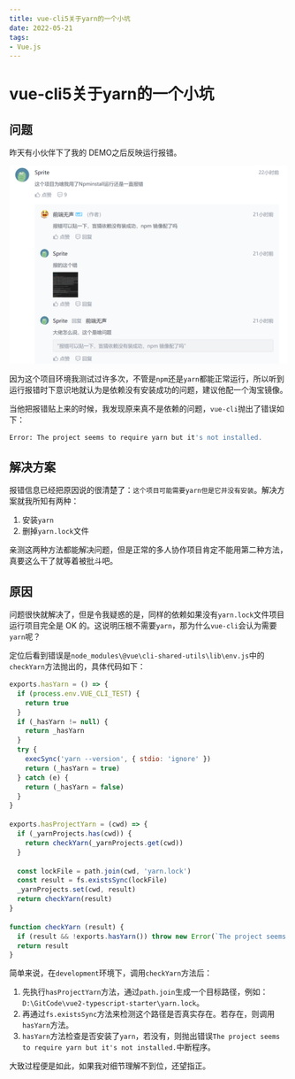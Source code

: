 ```yaml
---
title: vue-cli5关于yarn的一个小坑
date: 2022-05-21
tags:
- Vue.js
---
```

# vue-cli5关于yarn的一个小坑

## 问题

昨天有小伙伴下了我的 DEMO之后反映运行报错。

![小伙伴反映报错](https://raw.githubusercontent.com/ivestszheng/images-store/master/img/0.png)

因为这个项目环境我测试过许多次，不管是`npm`还是`yarn`都能正常运行，所以听到运行报错时下意识地就认为是依赖没有安装成功的问题，建议他配一个淘宝镜像。

当他把报错贴上来的时候，我发现原来真不是依赖的问题，`vue-cli`抛出了错误如下：

```bash
Error: The project seems to require yarn but it's not installed.
```

## 解决方案

报错信息已经把原因说的很清楚了：`这个项目可能需要yarn但是它并没有安装`。解决方案就我所知有两种：

1. 安装`yarn`
2. 删掉`yarn.lock`文件

亲测这两种方法都能解决问题，但是正常的多人协作项目肯定不能用第二种方法，真要这么干了就等着被批斗吧。

## 原因

问题很快就解决了，但是令我疑惑的是，同样的依赖如果没有`yarn.lock`文件项目运行项目完全是 OK 的。这说明压根不需要`yarn`，那为什么`vue-cli`会认为需要`yarn`呢？

定位后看到错误是`node_modules\@vue\cli-shared-utils\lib\env.js`中的`checkYarn`方法抛出的，具体代码如下：

```js
exports.hasYarn = () => {
  if (process.env.VUE_CLI_TEST) {
    return true
  }
  if (_hasYarn != null) {
    return _hasYarn
  }
  try {
    execSync('yarn --version', { stdio: 'ignore' })
    return (_hasYarn = true)
  } catch (e) {
    return (_hasYarn = false)
  }
}

exports.hasProjectYarn = (cwd) => {
  if (_yarnProjects.has(cwd)) {
    return checkYarn(_yarnProjects.get(cwd))
  }

  const lockFile = path.join(cwd, 'yarn.lock')
  const result = fs.existsSync(lockFile)
  _yarnProjects.set(cwd, result)
  return checkYarn(result)
}

function checkYarn (result) {
  if (result && !exports.hasYarn()) throw new Error(`The project seems to require yarn but it's not installed.`)
  return result
}
```

简单来说，在`development`环境下，调用`checkYarn`方法后：

1. 先执行`hasProjectYarn`方法，通过`path.join`生成一个目标路径，例如：`D:\GitCode\vue2-typescript-starter\yarn.lock`。
2. 再通过`fs.existsSync`方法来检测这个路径是否真实存在。若存在，则调用`hasYarn`方法。
3. `hasYarn`方法检查是否安装了`yarn`，若没有，则抛出错误`The project seems to require yarn but it's not installed.`中断程序。

大致过程便是如此，如果我对细节理解不到位，还望指正。
